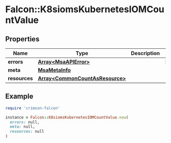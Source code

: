 # Falcon::K8siomsKubernetesIOMCountValue

## Properties

| Name | Type | Description | Notes |
| ---- | ---- | ----------- | ----- |
| **errors** | [**Array&lt;MsaAPIError&gt;**](MsaAPIError.md) |  | [optional] |
| **meta** | [**MsaMetaInfo**](MsaMetaInfo.md) |  |  |
| **resources** | [**Array&lt;CommonCountAsResource&gt;**](CommonCountAsResource.md) |  |  |

## Example

```ruby
require 'crimson-falcon'

instance = Falcon::K8siomsKubernetesIOMCountValue.new(
  errors: null,
  meta: null,
  resources: null
)
```

